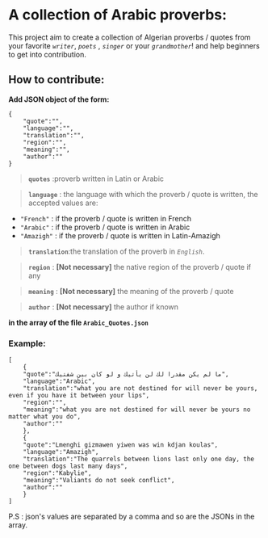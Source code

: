 # A collection of Arabic proverbs:
This project aim to create a collection of Algerian proverbs / quotes from your favorite *`writer`*, *`poets`* , *`singer`* or your *`grandmother`*! and help beginners to get into contribution.
## How to contribute:
**Add JSON object of the form:**
```
{
    "quote":"",
    "language":"",
    "translation":"",
    "region":"",
    "meaning":"",
    "author":""
}
```
> **`quotes`**   :proverb written in Latin or Arabic

> **`language`** : the language with which the proverb / quote is written, the accepted values ​​are:
+ `"French"` : if the proverb / quote is written in French
+ `"Arabic"` : if the proverb / quote is written in Arabic
+ `"Amazigh"` : if the proverb / quote is written in Latin-Amazigh

>**`translation`**:the translation of the proverb in *`English`*.

> **`region`**   : **[Not necessary]** the native region of the proverb / quote if any

> **`meaning`**  : **[Not necessary]** the meaning of the proverb / quote

> **`author`**  : **[Not necessary]** the author if known

**in the array of the file `Arabic_Quotes.json`**
### **Example:**
```
[
    {
    "quote":"ما لم يكن مقدرا لك لن يأتيك و لو كان بين شفتيك",
    "language":"Arabic",
    "translation":"what you are not destined for will never be yours, even if you have it between your lips",
    "region":"",
    "meaning":"what you are not destined for will never be yours no matter what you do",
    "author":""
    },
    {
    "quote":"Lmenghi gizmawen yiwen was win kdjan koulas",
    "language":"Amazigh",
    "translation":"The quarrels between lions last only one day, the one between dogs last many days",
    "region":"Kabylie",
    "meaning":"Valiants do not seek conflict",
    "author":""
    }
]
```
 P.S :  json's values  are separated by a comma and so are the JSONs in the array.

